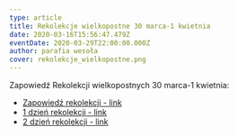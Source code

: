 ```yaml
---
type: article
title: Rekolekcje wielkopostne 30 marca-1 kwietnia
date: 2020-03-16T15:56:47.479Z
eventDate: 2020-03-29T22:00:00.000Z
author: parafia wesoła
cover: rekolekcje_wielkopostne.png
---
```

Zapowiedź Rekolekcji wielkopostnych 30 marca-1 kwietnia:

* [Zapowiedź rekolekcji - link](https://www.youtube.com/watch?v=OS7PbwWqMPY)
* [1 dzień rekolekcji - link](https://www.youtube.com/watch?v=0ifiWu9W5lE&t=16s) 
* [2 dzień rekolekcji - link](https://www.youtube.com/watch?v=yK4qn7Uc5iM)
